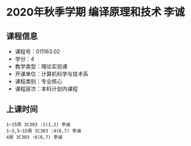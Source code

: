 # 2020年秋季学期 编译原理和技术 李诚






## 课程信息

- 课程号：011163.02
- 学分：4
- 教学类型：理论实验课
- 开课单位：计算机科学与技术系
- 课程类别：专业核心
- 课程层次：本科计划内课程

## 上课时间

```
1~15周 3C303 :1(1,2) 李诚
1~3,5~15周 3C303 :4(6,7) 李诚
4周 3C303 :6(6,7) 李诚
```


